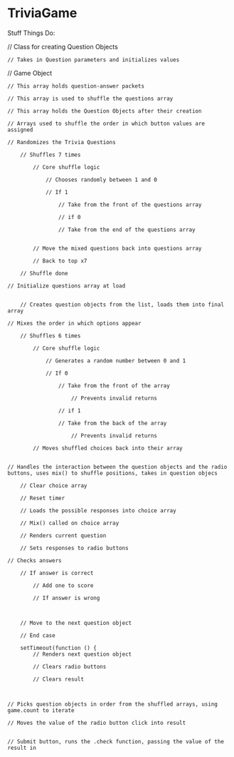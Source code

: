 # TriviaGame

Stuff Things Do:

// Class for creating Question Objects

    // Takes in Question parameters and initializes values


// Game Object


    // This array holds question-answer packets
  
    // This array is used to shuffle the questions array
 
    // This array holds the Question Objects after their creation

    // Arrays used to shuffle the order in which button values are assigned

    // Randomizes the Trivia Questions

        // Shuffles 7 times

            // Core shuffle logic

                // Chooses randomly between 1 and 0

                // If 1

                    // Take from the front of the questions array 

                    // if 0

                    // Take from the end of the questions array


            // Move the mixed questions back into questions array

            // Back to top x7

        // Shuffle done

    // Initialize questions array at load


        // Creates question objects from the list, loads them into final array

    // Mixes the order in which options appear 

        // Shuffles 6 times

            // Core shuffle logic

                // Generates a random number between 0 and 1

                // If 0

                    // Take from the front of the array

                        // Prevents invalid returns

                    // if 1

                    // Take from the back of the array

                        // Prevents invalid returns

            // Moves shuffled choices back into their array


    // Handles the interaction between the question objects and the radio buttons, uses mix() to shuffle positions, takes in question objecs

        // Clear choice array

        // Reset timer

        // Loads the possible responses into choice array

        // Mix() called on choice array

        // Renders current question

        // Sets responses to radio buttons

    // Checks answers

        // If answer is correct

            // Add one to score

            // If answer is wrong



        // Move to the next question object

        // End case

        setTimeout(function () {
            // Renders next question object

            // Clears radio buttons 

            // Clears result 



    // Picks question objects in order from the shuffled arrays, using game.count to iterate

    // Moves the value of the radio button click into result


    // Submit button, runs the .check function, passing the value of the result in



